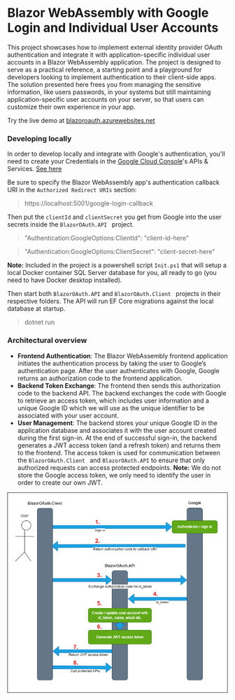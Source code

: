 # Blazor WebAssembly with Google Login and Individual User Accounts

This project showcases how to implement external identity provider OAuth authentication and integrate it with application-specific individual user accounts in a Blazor WebAssembly application. The project is designed to serve as a practical reference, a starting point and a playground for developers looking to implement authentication to their client-side apps. The solution presented here frees you from managing the sensitive information, like users passwords, in your systems but still maintaining application-specific user accounts on your server, so that users can customize their own experience in your app. 

Try the live demo at [blazoroauth.azurewebsites.net](https://blazoroauth.azurewebsites.net/)

### Developing locally

In order to develop locally and integrate with Google's authentication, you'll need to create your Credentials in the [Google Cloud Console](https://console.cloud.google.com/)'s APIs & Services. [See here](https://developers.google.com/identity/protocols/oauth2/web-server#creatingcred)

Be sure to specify the Blazor WebAssembly app's authentication callback URI in the ```Authorized Redirect URIs``` section:
> https://localhost:5001/google-login-callback 

Then put the ```clientId``` and ```clientSecret``` you get from Google into the user secrets inside the ```BlazorOAuth.API ``` project.

>"Authentication:GoogleOptions:ClientId": "client-id-here"

>"Authentication:GoogleOptions:ClientSecret": "client-secret-here"

**Note:** Included in the project is a powershell script ```Init.ps1``` that will setup a local Docker container SQL Server database for you, all ready to go (you need to have Docker desktop installed).  

Then start both ```BlazorOAuth.API``` and ```BlazorOAuth.Client ``` projects in their respective folders. The API will run EF Core migrations against the local database at startup.
> dotnet run

### Architectural overview

-   **Frontend Authentication**: The Blazor WebAssembly frontend application initiates the authentication process by taking the user to Google’s authentication page. After the user authenticates with Google, Google returns an authorization code to the frontend application.
-   **Backend Token Exchange**: The frontend then sends this authorization code to the backend API. The backend exchanges the code with Google to retrieve an access token, which includes user information and a unique Google ID which we will use as the unique identifier to be associated with your user account.
-   **User Management**: The backend stores your unique Google ID in the application database and associates it with the user account created during the first sign-in. At the end of successful sign-in, the backend generates a JWT access token (and a refresh token) and returns them to the frontend. The access token is used for communication between the ```BlazorOAuth.Client ``` and ```BlazorOAuth.API``` to ensure that only authorized requests can access protected endpoints. **Note:** We do not store the Google access token, we only need to identify the user in order to create our own JWT.

![architecture_overview](assets/img/architecture_overview_diagram.png)
